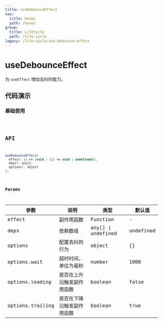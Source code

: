 ```yaml
---
title: useDebounceEffect
nav:
  title: Hooks
  path: /hooks
group:
  title: LifeCycle
  path: /life-cycle
legacy: /life-cycle/use-debounce-effect
---
```


# useDebounceEffect

为 `useEffect` 增加去抖的能力。

## 代码演示

### 基础使用

<code src="./demo/demo1.tsx" />

## API

```javascript
useDebounceEffect(
  effect: () => (void | (() => void | undefined)),
  deps?: any[],
  options?: object
);
```

### Params

| 参数 | 说明                                              | 类型                    | 默认值 |
|------|---------------------------------------------------|-------------------------|--------|
| effect   | 副作用函数                                | Function | -       |
| deps | 依赖数组 | any[] \| undefined | undefined |
| options  | 配置去抖的行为                                                    | object                  | {}    |
| options.wait | 超时时间，单位为毫秒 | number | 1000 |
| options.leading | 是否在上升沿触发副作用函数 | boolean | false |
| options.trailing | 是否在下降沿触发副作用函数 | boolean | true |
